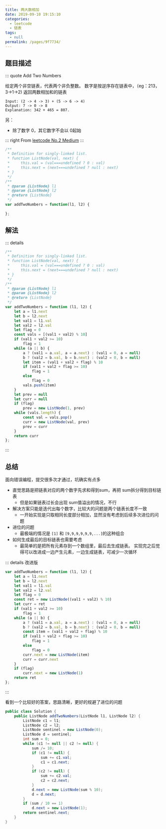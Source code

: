 ```yaml
---
title: 两大数相加
date: 2019-09-10 19:15:10
categories: 
  - leetcode
  - 链表
tags: 
  - null
permalink: /pages/9f7734/
---
```


## 题目描述

::: quote  Add Two Numbers

给定两个非空链表，代表两个非负整数。
数字是按逆序存在链表中，（eg：213，3->1->2)
返回两数相加和的链表

``` 
Input: (2 -> 4 -> 3) + (5 -> 6 -> 4)
Output: 7 -> 0 -> 8
Explanation: 342 + 465 = 807.
```

另：
- 除了数字 0，其它数字不会以 0起始

::: right
From [leetcode No.2 Medium](https://leetcode.com/problems/add-two-numbers/)
:::

``` js
/**
 * Definition for singly-linked list.
 * function ListNode(val, next) {
 *     this.val = (val===undefined ? 0 : val)
 *     this.next = (next===undefined ? null : next)
 * }
 */
/**
 * @param {ListNode} l1
 * @param {ListNode} l2
 * @return {ListNode}
 */
var addTwoNumbers = function(l1, l2) {
    
};
```

## 解法

::: details 

``` js
/**
 * Definition for singly-linked list.
 * function ListNode(val, next) {
 *     this.val = (val===undefined ? 0 : val)
 *     this.next = (next===undefined ? null : next)
 * }
 */
/**
 * @param {ListNode} l1
 * @param {ListNode} l2
 * @return {ListNode}
 */
var addTwoNumbers = function (l1, l2) {
    let a = l1.next
    let b = l2.next
    let val1 = l1.val
    let val2 = l2.val
    let flag = 0
    const vals = [(val1 + val2) % 10]
    if (val1 + val2 >= 10)
        flag = 1
    while (a || b) {
        a ? (val1 = a.val, a = a.next) : (val1 = 0, a = null)
        b ? (val2 = b.val, b = b.next) : (val2 = 0, b = null)
        let item = (val1 + val2 + flag) % 10
        if (val1 + val2 + flag >= 10)
            flag = 1
        else
            flag = 0
        vals.push(item)
    }
    let prev = null
    let curr = null
    if (flag)
        prev = new ListNode(1, prev)
    while (vals.length) {
        const val = vals.pop()
        curr = new ListNode(val, prev)
        prev = curr
    }
    return curr
};  
```
:::

## 总结
面向错误编程，提交很多次才通过，坑确实有点多
- 直觉思路是把链表对应的两个数字先求和得到sum，再把 sum拆分得到目标链表  
  - 但是如果链表过长会出现 sum值溢出的情况，不行
- 解决方案只能是迭代出每个数字，比较大的问题是两个链表长度不一致
  - 一开始实现是只取相同长度部分相加，显然没有考虑到后续多次进位的问题
- 进位的问题
  - 最极端的情况是 `[1]` 和 `[9,9,9,9,9,9,...]`的这种组合
- 如何生成最后的目标链表也需要考虑
  - 最简单的是把所有元素存到一个数组里，最后去生成链表。
    实现完之后觉得可以改进成一边产生元素，一边生成链表，可减少一次循环

::: details 改进版
```js
var addTwoNumbers = function (l1, l2) {
    let a = l1.next
    let b = l2.next
    let val1 = l1.val
    let val2 = l2.val
    let flag = 0
    const ret = new ListNode((val1 + val2) % 10)
    let curr = ret
    if (val1 + val2 >= 10)
        flag = 1
    while (a || b) {
        a ? (val1 = a.val, a = a.next) : (val1 = 0, a = null)
        b ? (val2 = b.val, b = b.next) : (val2 = 0, b = null)
        const item = (val1 + val2 + flag) % 10
        if (val1 + val2 + flag >= 10)
            flag = 1
        else
            flag = 0
        curr.next = new ListNode(item)
        curr = curr.next
    }
    if (flag)
        curr.next = new ListNode(1)
    return ret
};  
```
:::

看到一个比较好的答案，思路清晰，更好的规避了进位的问题
```java
public class Solution {
    public ListNode addTwoNumbers(ListNode l1, ListNode l2) {
        ListNode c1 = l1;
        ListNode c2 = l2;
        ListNode sentinel = new ListNode(0);
        ListNode d = sentinel;
        int sum = 0;
        while (c1 != null || c2 != null) {
            sum /= 10;
            if (c1 != null) {
                sum += c1.val;
                c1 = c1.next;
            }
            if (c2 != null) {
                sum += c2.val;
                c2 = c2.next;
            }
            d.next = new ListNode(sum % 10);
            d = d.next;
        }
        if (sum / 10 == 1)
            d.next = new ListNode(1);
        return sentinel.next;
    }
}
```


